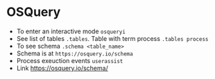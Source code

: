 # OSQuery
- To enter an interactive mode `osqueryi`
- See list of tables `.tables`. Table with term process `.tables process`
- To see schema `.schema <table_name>`
- Schema is at `https://osquery.io/schema`
- Process exeuction events `userassist`
- Link https://osquery.io/schema/
